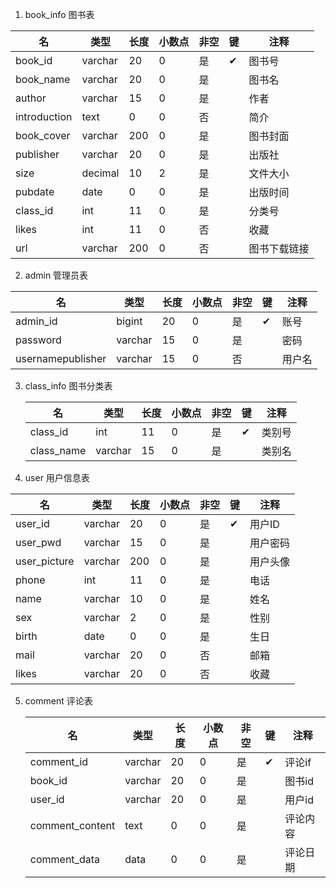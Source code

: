 1. book_info 图书表

| 名           | 类型    | 长度 | 小数点 | 非空 | 键   | 注释         |
| ------------ | ------- | ---- | ------ | ---- | ---- | ------------ |
| book_id      | varchar | 20   | 0      | 是   | ✔    | 图书号       |
| book_name    | varchar | 20   | 0      | 是   |      | 图书名       |
| author       | varchar | 15   | 0      | 是   |      | 作者         |
| introduction | text    | 0    | 0      | 否   |      | 简介         |
| book_cover   | varchar | 200  | 0      | 是   |      | 图书封面     |
| publisher    | varchar | 20   | 0      | 是   |      | 出版社       |
| size         | decimal | 10   | 2      | 是   |      | 文件大小     |
| pubdate      | date    | 0    | 0      | 是   |      | 出版时间     |
| class_id     | int     | 11   | 0      | 是   |      | 分类号       |
| likes        | int     | 11   | 0      | 否   |      | 收藏         |
| url          | varchar | 200  | 0      | 否   |      | 图书下载链接 |

2. admin   管理员表

| 名                | 类型    | 长度 | 小数点 | 非空 | 键   | 注释   |
| ----------------- | ------- | ---- | ------ | ---- | ---- | ------ |
| admin_id          | bigint  | 20   | 0      | 是   | ✔    | 账号   |
| password          | varchar | 15   | 0      | 是   |      | 密码   |
| usernamepublisher | varchar | 15   | 0      | 否   |      | 用户名 |

3. class_info 图书分类表

   | 名         | 类型    | 长度 | 小数点 | 非空 | 键   | 注释   |
   | ---------- | ------- | ---- | ------ | ---- | ---- | ------ |
   | class_id   | int     | 11   | 0      | 是   | ✔    | 类别号 |
   | class_name | varchar | 15   | 0      | 是   |      | 类别名 |

4.  user 用户信息表

| 名           | 类型    | 长度 | 小数点 | 非空 | 键   | 注释     |
| ------------ | ------- | ---- | ------ | ---- | ---- | -------- |
| user_id      | varchar | 20   | 0      | 是   | ✔    | 用户ID   |
| user_pwd     | varchar | 15   | 0      | 是   |      | 用户密码 |
| user_picture | varchar | 200  | 0      | 是   |      | 用户头像 |
| phone        | int     | 11   | 0      | 是   |      | 电话     |
| name         | varchar | 10   | 0      | 是   |      | 姓名     |
| sex          | varchar | 2    | 0      | 是   |      | 性别     |
| birth        | date    | 0    | 0      | 是   |      | 生日     |
| mail         | varchar | 20   | 0      | 否   |      | 邮箱     |
| likes        | varchar | 20   | 0      | 否   |      | 收藏     |

5. comment 评论表

   | 名              | 类型    | 长度 | 小数点 | 非空 | 键   | 注释     |
   | --------------- | ------- | ---- | ------ | ---- | ---- | -------- |
   | comment_id      | varchar | 20   | 0      | 是   | ✔    | 评论if   |
   | book_id         | varchar | 20   | 0      | 是   |      | 图书id   |
   | user_id         | varchar | 20   | 0      | 是   |      | 用户id   |
   | comment_content | text    | 0    | 0      | 是   |      | 评论内容 |
   | comment_data    | data    | 0    | 0      | 是   |      | 评论日期 |
